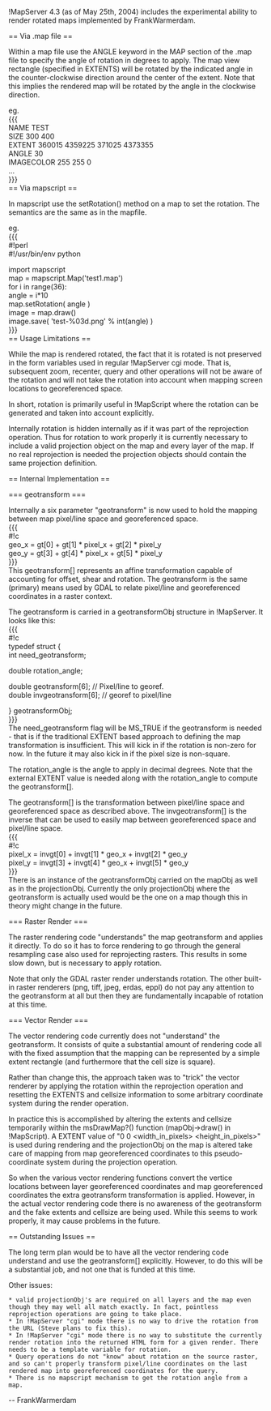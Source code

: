 !MapServer 4.3 (as of May 25th, 2004) includes the experimental ability to render rotated maps implemented by FrankWarmerdam.                                                                                                                                                                                                                                                                                            
                                                                                                                                                                                                                                                                                                                                                                                                                         
== Via .map file ==                                                                                                                                                                                                                                                                                                                                                                                                      
                                                                                                                                                                                                                                                                                                                                                                                                                         
Within a map file use the ANGLE keyword in the MAP section of the .map file to specify the angle of rotation in degrees to apply. The map view rectangle (specified in EXTENTS) will be rotated by the indicated angle in the counter-clockwise direction around the center of the extent. Note that this implies the rendered map will be rotated by the angle in the clockwise direction.                              
                                                                                                                                                                                                                                                                                                                                                                                                                         
eg.                                                                                                                                                                                                                                                                                                                                                                                                                      
{{{                                                                                                                                                                                                                                                                                                                                                                                                                      
  NAME TEST                                                                                                                                                                                                                                                                                                                                                                                                              
  SIZE 300 400                                                                                                                                                                                                                                                                                                                                                                                                           
  EXTENT 360015 4359225 371025 4373355                                                                                                                                                                                                                                                                                                                                                                                   
  ANGLE 30                                                                                                                                                                                                                                                                                                                                                                                                               
  IMAGECOLOR 255 255 0                                                                                                                                                                                                                                                                                                                                                                                                   
  ...                                                                                                                                                                                                                                                                                                                                                                                                                    
}}}                                                                                                                                                                                                                                                                                                                                                                                                                      
== Via mapscript ==                                                                                                                                                                                                                                                                                                                                                                                                      
                                                                                                                                                                                                                                                                                                                                                                                                                         
In mapscript use the setRotation() method on a map to set the rotation. The semantics are the same as in the mapfile.                                                                                                                                                                                                                                                                                                    
                                                                                                                                                                                                                                                                                                                                                                                                                         
eg.                                                                                                                                                                                                                                                                                                                                                                                                                      
{{{                                                                                                                                                                                                                                                                                                                                                                                                                      
#!perl                                                                                                                                                                                                                                                                                                                                                                                                                   
 #!/usr/bin/env python                                                                                                                                                                                                                                                                                                                                                                                                   
                                                                                                                                                                                                                                                                                                                                                                                                                         
 import mapscript                                                                                                                                                                                                                                                                                                                                                                                                        
 map = mapscript.Map('test1.map')                                                                                                                                                                                                                                                                                                                                                                                        
 for i in range(36):                                                                                                                                                                                                                                                                                                                                                                                                     
    angle = i*10                                                                                                                                                                                                                                                                                                                                                                                                         
    map.setRotation( angle )                                                                                                                                                                                                                                                                                                                                                                                             
    image = map.draw()                                                                                                                                                                                                                                                                                                                                                                                                   
    image.save( 'test-%03d.png' % int(angle) )                                                                                                                                                                                                                                                                                                                                                                           
}}}                                                                                                                                                                                                                                                                                                                                                                                                                      
== Usage Limitations ==                                                                                                                                                                                                                                                                                                                                                                                                  
                                                                                                                                                                                                                                                                                                                                                                                                                         
While the map is rendered rotated, the fact that it is rotated is not preserved in the form variables used in regular !MapServer cgi mode. That is, subsequent zoom, recenter, query and other operations will not be aware of the rotation and will not take the rotation into account when mapping screen locations to georeferenced space.                                                                            
                                                                                                                                                                                                                                                                                                                                                                                                                         
In short, rotation is primarily useful in !MapScript where the rotation can be generated and taken into account explicitly.                                                                                                                                                                                                                                                                                              
                                                                                                                                                                                                                                                                                                                                                                                                                         
Internally rotation is hidden internally as if it was part of the reprojection operation. Thus for rotation to work properly it is currently necessary to include a valid projection object on the map and every layer of the map. If no real reprojection is needed the projection objects should contain the same projection definition.                                                                               
                                                                                                                                                                                                                                                                                                                                                                                                                         
== Internal Implementation ==                                                                                                                                                                                                                                                                                                                                                                                            
                                                                                                                                                                                                                                                                                                                                                                                                                         
=== geotransform ===                                                                                                                                                                                                                                                                                                                                                                                                     
                                                                                                                                                                                                                                                                                                                                                                                                                         
Internally a six parameter "geotransform" is now used to hold the mapping between map pixel/line space and georeferenced space.                                                                                                                                                                                                                                                                                          
{{{                                                                                                                                                                                                                                                                                                                                                                                                                      
#!c                                                                                                                                                                                                                                                                                                                                                                                                                      
  geo_x = gt[0] + gt[1] * pixel_x + gt[2] * pixel_y                                                                                                                                                                                                                                                                                                                                                                      
  geo_y = gt[3] + gt[4] * pixel_x + gt[5] * pixel_y                                                                                                                                                                                                                                                                                                                                                                      
}}}                                                                                                                                                                                                                                                                                                                                                                                                                      
This geotransform[] represents an affine transformation capable of accounting for offset, shear and rotation. The geotransform is the same (primary) means used by GDAL to relate pixel/line and georeferenced coordinates in a raster context.                                                                                                                                                                          
                                                                                                                                                                                                                                                                                                                                                                                                                         
The geotransform is carried in a geotransformObj structure in !MapServer. It looks like this:                                                                                                                                                                                                                                                                                                                            
{{{                                                                                                                                                                                                                                                                                                                                                                                                                      
#!c                                                                                                                                                                                                                                                                                                                                                                                                                      
 typedef struct {                                                                                                                                                                                                                                                                                                                                                                                                        
  int  need_geotransform;                                                                                                                                                                                                                                                                                                                                                                                                
                                                                                                                                                                                                                                                                                                                                                                                                                         
  double rotation_angle;                                                                                                                                                                                                                                                                                                                                                                                                 
                                                                                                                                                                                                                                                                                                                                                                                                                         
  double geotransform[6];    // Pixel/line to georef.                                                                                                                                                                                                                                                                                                                                                                    
  double invgeotransform[6]; // georef to pixel/line                                                                                                                                                                                                                                                                                                                                                                     
                                                                                                                                                                                                                                                                                                                                                                                                                         
 } geotransformObj;                                                                                                                                                                                                                                                                                                                                                                                                      
}}}                                                                                                                                                                                                                                                                                                                                                                                                                      
The need_geotransform flag will be MS_TRUE if the geotransform is needed - that is if the traditional EXTENT based approach to defining the map transformation is insufficient. This will kick in if the rotation is non-zero for now. In the future it may also kick in if the pixel size is non-square.                                                                                                                
                                                                                                                                                                                                                                                                                                                                                                                                                         
The rotation_angle is the angle to apply in decimal degrees. Note that the external EXTENT value is needed along with the rotation_angle to compute the geotransform[].                                                                                                                                                                                                                                                  
                                                                                                                                                                                                                                                                                                                                                                                                                         
The geotransform[] is the transformation between pixel/line space and georeferenced space as described above. The invgeotransform[] is the inverse that can be used to easily map between georeferenced space and pixel/line space.                                                                                                                                                                                      
{{{                                                                                                                                                                                                                                                                                                                                                                                                                      
#!c                                                                                                                                                                                                                                                                                                                                                                                                                      
 pixel_x = invgt[0] + invgt[1] * geo_x + invgt[2] * geo_y                                                                                                                                                                                                                                                                                                                                                                
 pixel_y = invgt[3] + invgt[4] * geo_x + invgt[5] * geo_y                                                                                                                                                                                                                                                                                                                                                                
}}}                                                                                                                                                                                                                                                                                                                                                                                                                      
There is an instance of the geotransformObj carried on the mapObj as well as in the projectionObj. Currently the only projectionObj where the geotransform is actually used would be the one on a map though this in theory might change in the future.                                                                                                                                                                  
                                                                                                                                                                                                                                                                                                                                                                                                                         
=== Raster Render ===                                                                                                                                                                                                                                                                                                                                                                                                    
                                                                                                                                                                                                                                                                                                                                                                                                                         
The raster rendering code "understands" the map geotransform and applies it directly. To do so it has to force rendering to go through the general resampling case also used for reprojecting rasters. This results in some slow down, but is necessary to apply rotation.                                                                                                                                               
                                                                                                                                                                                                                                                                                                                                                                                                                         
Note that only the GDAL raster render understands rotation. The other built-in raster renderers (png, tiff, jpeg, erdas, eppl) do not pay any attention to the geotransform at all but then they are fundamentally incapable of rotation at this time.                                                                                                                                                                   
                                                                                                                                                                                                                                                                                                                                                                                                                         
=== Vector Render ===                                                                                                                                                                                                                                                                                                                                                                                                    
                                                                                                                                                                                                                                                                                                                                                                                                                         
The vector rendering code currently does not "understand" the geotransform. It consists of quite a substantial amount of rendering code all with the fixed assumption that the mapping can be represented by a simple extent rectangle (and furthermore that the cell size is square).                                                                                                                                   
                                                                                                                                                                                                                                                                                                                                                                                                                         
Rather than change this, the approach taken was to "trick" the vector renderer by applying the rotation within the reprojection operation and resetting the EXTENTS and cellsize information to some arbitrary coordinate system during the render operation.                                                                                                                                                            
                                                                                                                                                                                                                                                                                                                                                                                                                         
In practice this is accomplished by altering the extents and cellsize temporarily within the msDrawMap?() function (mapObj->draw() in !MapScript). A EXTENT value of "0 0 <width_in_pixels> <height_in_pixels>" is used during rendering and the projectionObj on the map is altered take care of mapping from map georeferenced coordinates to this pseudo-coordinate system during the projection operation.           
                                                                                                                                                                                                                                                                                                                                                                                                                         
So when the various vector rendering functions convert the vertice locations between layer georeferenced coordinates and map georeferenced coordinates the extra geotransform transformation is applied. However, in the actual vector rendering code there is no awareness of the geotransform and the fake extents and cellsize are being used. While this seems to work properly, it may cause problems in the future.
                                                                                                                                                                                                                                                                                                                                                                                                                         
== Outstanding Issues ==                                                                                                                                                                                                                                                                                                                                                                                                 
                                                                                                                                                                                                                                                                                                                                                                                                                         
The long term plan would be to have all the vector rendering code understand and use the geotransform[] explicitly. However, to do this will be a substantial job, and not one that is funded at this time.                                                                                                                                                                                                              
                                                                                                                                                                                                                                                                                                                                                                                                                         
Other issues:                                                                                                                                                                                                                                                                                                                                                                                                            
                                                                                                                                                                                                                                                                                                                                                                                                                         
    * valid projectionObj's are required on all layers and the map even though they may well all match exactly. In fact, pointless reprojection operations are going to take place.                                                                                                                                                                                                                                      
    * In !MapServer "cgi" mode there is no way to drive the rotation from the URL (Steve plans to fix this).                                                                                                                                                                                                                                                                                                             
    * In !MapServer "cgi" mode there is no way to substitute the currently render rotation into the returned HTML form for a given render. There needs to be a template variable for rotation.                                                                                                                                                                                                                           
    * Query operations do not "know" about rotation on the source raster, and so can't properly transform pixel/line coordinates on the last rendered map into georeferenced coordinates for the query.                                                                                                                                                                                                                  
    * There is no mapscript mechanism to get the rotation angle from a map.                                                                                                                                                                                                                                                                                                                                              
                                                                                                                                                                                                                                                                                                                                                                                                                         
-- FrankWarmerdam
